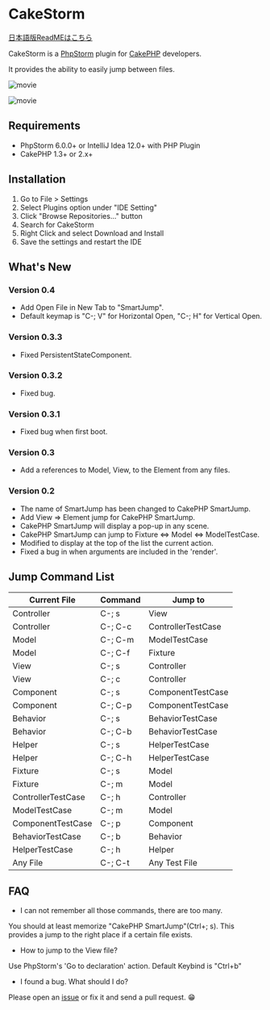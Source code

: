 # CakeStorm
[日本語版ReadMEはこちら](https://github.com/nanapi/cake-storm/blob/master/README_ja.md)

CakeStorm is a [PhpStorm](http://www.jetbrains.com/phpstorm/) plugin for [CakePHP](http://wwww.cakephp.org) developers.

It provides the ability to easily jump between files.

![movie](https://github.com/nanapi/cake-storm/raw/master/images/presentation1.gif)

![movie](https://github.com/nanapi/cake-storm/raw/master/images/presentation2.gif)

## Requirements
- PhpStorm 6.0.0+ or IntelliJ Idea 12.0+ with PHP Plugin
- CakePHP 1.3+ or 2.x+

## Installation
1. Go to File > Settings
2. Select Plugins option under "IDE Setting"
3. Click "Browse Repositories..." button
4. Search for CakeStorm
5. Right Click and select Download and Install
6. Save the settings and restart the IDE

## What's New
### Version 0.4
- Add Open File in New Tab to "SmartJump".
- Default keymap is "C-; V" for Horizontal Open, "C-; H" for Vertical Open.

### Version 0.3.3
- Fixed PersistentStateComponent.

### Version 0.3.2
- Fixed bug.

### Version 0.3.1
- Fixed bug when first boot.

### Version 0.3
- Add a references to Model, View, to the Element from any files.

### Version 0.2
- The name of SmartJump has been changed to CakePHP SmartJump.
- Add View => Element jump for CakePHP SmartJump.
- CakePHP SmartJump will display a pop-up in any scene.
- CakePHP SmartJump can jump to Fixture <=> Model <=> ModelTestCase.
- Modified to display at the top of the list the current action.
- Fixed a bug in when arguments are included in the 'render'.

## Jump Command List
| Current File | Command | Jump to |
| --- | --- | --- |
| Controller|C-; s| View |
| Controller|C-; C-c| ControllerTestCase |
| Model|C-; C-m| ModelTestCase |
| Model|C-; C-f| Fixture |
| View |C-; s| Controller |
| View |C-; c| Controller |
| Component |C-; s| ComponentTestCase |
| Component |C-; C-p| ComponentTestCase |
| Behavior |C-; s| BehaviorTestCase |
| Behavior |C-; C-b| BehaviorTestCase |
| Helper |C-; s| HelperTestCase |
| Helper |C-; C-h| HelperTestCase |
| Fixture |C-; s | Model |
| Fixture |C-; m | Model |
| ControllerTestCase |C-; h| Controller |
| ModelTestCase |C-; m| Model |
| ComponentTestCase |C-; p| Component |
| BehaviorTestCase |C-; b| Behavior |
| HelperTestCase |C-; h| Helper |
| Any File | C-; C-t | Any Test File |

## FAQ
- I can not remember all those commands, there are too many.

You should at least memorize "CakePHP SmartJump"(Ctrl+; s).
This provides a jump to the right place if a certain file exists.

- How to jump to the View file?

Use PhpStorm's 'Go to declaration' action.
Default Keybind is "Ctrl+b"

- I found a bug. What should I do?

Please open an [issue](https://github.com/nanapi/cake-storm/issues) or fix it and send a pull request. :grin:
